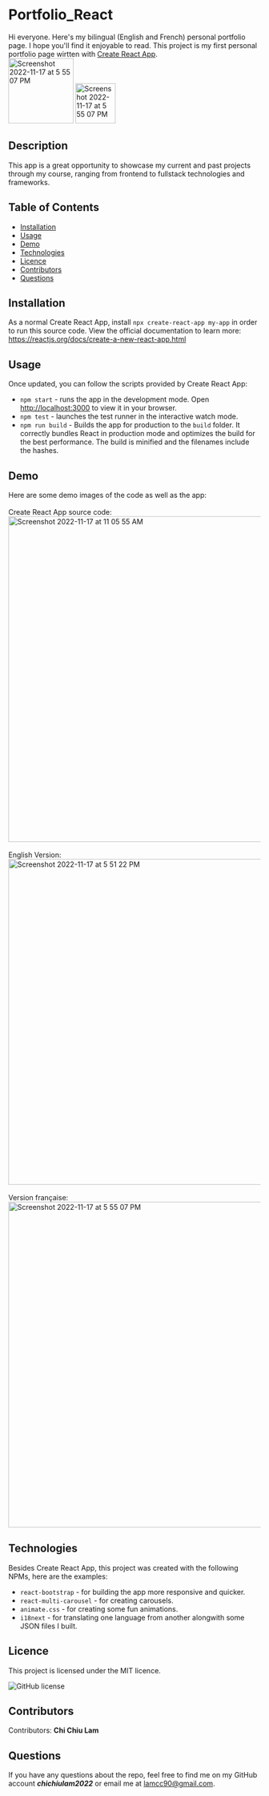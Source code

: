 # Portfolio_React 

Hi everyone. Here's my bilingual (English and French) personal portfolio page. I hope you'll find it enjoyable to read.
This project is my first personal portfolio page wirtten with [Create React App](https://github.com/facebook/create-react-app). <br>
<img width="130" alt="Screenshot 2022-11-17 at 5 55 07 PM" src="https://user-images.githubusercontent.com/108379616/202578167-9c9cbcd7-d180-4bd9-b6b9-f8ad23f77130.png">
<img width="80" alt="Screenshot 2022-11-17 at 5 55 07 PM" src="https://user-images.githubusercontent.com/108379616/202578561-4fb7b6a6-6e9d-4ab1-8891-e8da0b30ee10.png">


## Description
This app is a great opportunity to showcase my current and past projects through my course, ranging from frontend to fullstack technologies and frameworks. 


## Table of Contents 
* [Installation](#installation)
* [Usage](#usage)
* [Demo](#demo)
* [Technologies](#technologies)
* [Licence](#licence)
* [Contributors](#contributors)
* [Questions](#questions)

## Installation

As a normal Create React App, install `npx create-react-app my-app` in order to run this source code. View the official documentation to learn more: https://reactjs.org/docs/create-a-new-react-app.html

## Usage
Once updated, you can follow the scripts provided by Create React App: 
* `npm start` - runs the app in the development mode. Open [http://localhost:3000](http://localhost:3000) to view it in your browser.
* `npm test` - launches the test runner in the interactive watch mode.
* `npm run build` - Builds the app for production to the `build` folder. It correctly bundles React in production mode and optimizes the build for the best performance. The build is minified and the filenames include the hashes.

## Demo 
Here are some demo images of the code as well as the app: <br><br>
Create React App source code: <br>
<img width="650" alt="Screenshot 2022-11-17 at 11 05 55 AM" src="https://user-images.githubusercontent.com/108379616/202576934-c643c7f3-7e98-40d5-a8e3-16b37ecb26b5.png"><br>
<br>
English Version:<br>
<img width="650" alt="Screenshot 2022-11-17 at 5 51 22 PM" src="https://user-images.githubusercontent.com/108379616/202577150-3a84227c-817f-4808-a2c4-16d47960b4ad.png"><br>
<br>
Version française:<br>
<img width="650" alt="Screenshot 2022-11-17 at 5 55 07 PM" src="https://user-images.githubusercontent.com/108379616/202577634-5c5691cb-2dbe-4616-871d-4a1b8acc3b98.png">

## Technologies
Besides Create React App, this project was created with the following NPMs, here are the examples:
* `react-bootstrap` - for building the app more responsive and quicker.
* `react-multi-carousel` - for creating carousels. 
* `animate.css` - for creating some fun animations.
* `i18next` - for translating one language from another alongwith some JSON files I built.

## Licence
This project is licensed under the MIT licence. 

![GitHub license](https://img.shields.io/badge/license-MIT-blueviolet.svg)

## Contributors
​Contributors: <b>Chi Chiu Lam</b>

## Questions
If you have any questions about the repo, feel free to find me on my GitHub account <b><i>chichiulam2022</b></i> or email me at lamcc90@gmail.com.
